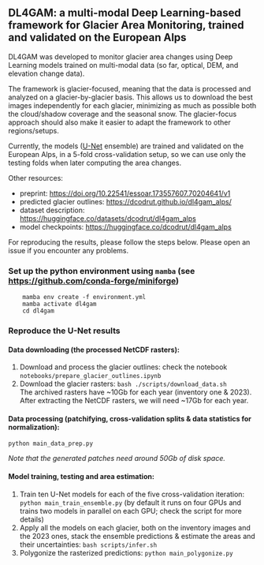 ## DL4GAM: a multi-modal Deep Learning-based framework for Glacier Area Monitoring, trained and validated on the European Alps

DL4GAM was developed to monitor glacier area changes using Deep Learning models trained on multi-modal data (so far, optical, DEM, and elevation change data).

The framework is glacier-focused, meaning that the data is processed and analyzed on a glacier-by-glacier basis. This allows us to download the best images independently for each glacier, minimizing as much as possible both the cloud/shadow coverage and the seasonal snow. The glacier-focus approach should also make it easier to adapt the framework to other regions/setups.

Currently, the models ([U-Net](https://arxiv.org/abs/1505.04597) ensemble) are trained and validated on the European Alps, in a 5-fold cross-validation setup, so we can use only the testing folds when later computing the area changes. 

Other resources:
- preprint: https://doi.org/10.22541/essoar.173557607.70204641/v1
- predicted glacier outlines: https://dcodrut.github.io/dl4gam_alps/
- dataset description: https://huggingface.co/datasets/dcodrut/dl4gam_alps
- model checkpoints: https://huggingface.co/dcodrut/dl4gam_alps

For reproducing the results, please follow the steps below. Please open an issue if you encounter any problems.

### Set up the python environment using `mamba` (see https://github.com/conda-forge/miniforge)
```shell
    mamba env create -f environment.yml
    mamba activate dl4gam
    cd dl4gam
```

### Reproduce the U-Net results
#### Data downloading (the processed NetCDF rasters):
1. Download and process the glacier outlines: check the notebook `notebooks/prepare_glacier_outlines.ipynb` 
2. Download the glacier rasters: `bash ./scripts/download_data.sh`  
   The archived rasters have ~10Gb for each year (inventory one & 2023). After extracting the NetCDF rasters, we will need ~17Gb for each year.

#### Data processing (patchifying, cross-validation splits & data statistics for normalization): 
`python main_data_prep.py`  

*Note that the generated patches need around 50Gb of disk space.*

#### Model training, testing and area estimation:
1. Train ten U-Net models for each of the five cross-validation iteration: `python main_train_ensemble.py`
(by default it runs on four GPUs and trains two models in parallel on each GPU; check the script for more details)
2. Apply all the models on each glacier, both on the inventory images and the 2023 ones, stack the ensemble predictions & estimate the areas and their uncertainties: `bash scripts/infer.sh`
3. Polygonize the rasterized predictions: `python main_polygonize.py`